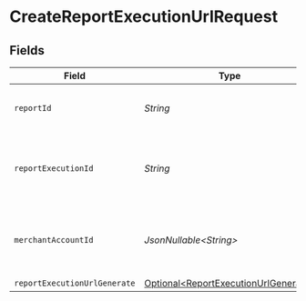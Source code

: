 # CreateReportExecutionUrlRequest


## Fields

| Field                                                                                          | Type                                                                                           | Required                                                                                       | Description                                                                                    | Example                                                                                        |
| ---------------------------------------------------------------------------------------------- | ---------------------------------------------------------------------------------------------- | ---------------------------------------------------------------------------------------------- | ---------------------------------------------------------------------------------------------- | ---------------------------------------------------------------------------------------------- |
| `reportId`                                                                                     | *String*                                                                                       | :heavy_check_mark:                                                                             | The ID of the report to retrieve a URL for.                                                    | 4d4c7123-b794-4fad-b1b9-5ab2606e6bbe                                                           |
| `reportExecutionId`                                                                            | *String*                                                                                       | :heavy_check_mark:                                                                             | The ID of the execution of a report to retrieve a URL for.                                     | 003bc416-f32a-420c-8eb2-062a386e1fb0                                                           |
| `merchantAccountId`                                                                            | *JsonNullable\<String>*                                                                        | :heavy_minus_sign:                                                                             | The ID of the merchant account to use for this request.                                        |                                                                                                |
| `reportExecutionUrlGenerate`                                                                   | [Optional\<ReportExecutionUrlGenerate>](../../models/components/ReportExecutionUrlGenerate.md) | :heavy_minus_sign:                                                                             | N/A                                                                                            |                                                                                                |